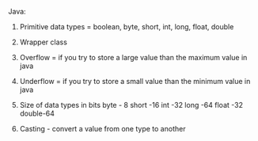 Java:
1. Primitive data types = boolean, byte, short, int, long, float, double
2. Wrapper class
3. Overflow  = if you try to store a large value than the maximum value in java
4. Underflow  = if you try to store a small value than the minimum value in java
6. Size of data types in bits 
 byte  - 8
 short -16
 int   -32
 long  -64
 float -32
 double-64
  
 7. Casting - convert a value from one type to another
 




